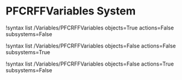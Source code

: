 <!-- MOOSE Documentation Stub: Remove this when content is added. -->


# PFCRFFVariables System

!syntax list /Variables/PFCRFFVariables objects=True actions=False subsystems=False

!syntax list /Variables/PFCRFFVariables objects=False actions=False subsystems=True

!syntax list /Variables/PFCRFFVariables objects=False actions=True subsystems=False

